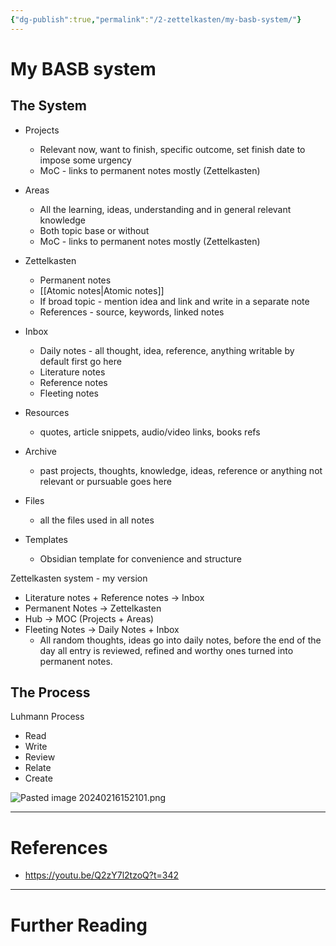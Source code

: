 ```yaml
---
{"dg-publish":true,"permalink":"/2-zettelkasten/my-basb-system/"}
---
```



# My BASB system

## The System

- Projects
	- Relevant now, want to finish, specific outcome, set finish date to impose some urgency
	- MoC - links to permanent notes mostly (Zettelkasten)

- Areas
	- All the learning, ideas, understanding and in general relevant knowledge
	- Both topic base or without
	- MoC - links to permanent notes mostly (Zettelkasten)

- Zettelkasten
	- Permanent notes
	- [[Atomic notes\|Atomic notes]]
	- If broad topic - mention idea and link and write in a separate note
	- References - source, keywords, linked notes

- Inbox
	- Daily notes - all thought, idea, reference, anything writable by default first go here
	- Literature notes
	- Reference notes
	- Fleeting notes

- Resources
	- quotes, article snippets, audio/video links, books refs

- Archive
	- past projects, thoughts, knowledge, ideas, reference or anything not relevant or pursuable goes here

- Files
	- all the files used in all notes

- Templates
	- Obsidian template for convenience and structure


Zettelkasten system - my version

- Literature notes + Reference notes -> Inbox
- Permanent Notes -> Zettelkasten
- Hub -> MOC (Projects + Areas)
- Fleeting Notes -> Daily Notes + Inbox
	- All random thoughts, ideas go into daily notes, before the end of the day all entry is reviewed, refined and worthy ones turned into permanent notes.


## The Process

Luhmann Process
- Read
- Write
- Review
- Relate
- Create

![Pasted image 20240216152101.png](/img/user/6%20Files/Pasted%20image%2020240216152101.png)


---
# References

- https://youtu.be/Q2zY7l2tzoQ?t=342

---
# Further Reading
